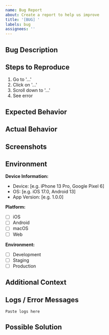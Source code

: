 ```yaml
---
name: Bug Report
about: Create a report to help us improve
title: '[BUG] '
labels: bug
assignees: ''
---
```


## Bug Description

<!-- A clear and concise description of what the bug is -->

## Steps to Reproduce

1. Go to '...'
2. Click on '...'
3. Scroll down to '...'
4. See error

## Expected Behavior

<!-- What you expected to happen -->

## Actual Behavior

<!-- What actually happened -->

## Screenshots

<!-- If applicable, add screenshots to help explain your problem -->

## Environment

**Device Information:**
- Device: [e.g. iPhone 13 Pro, Google Pixel 6]
- OS: [e.g. iOS 17.0, Android 13]
- App Version: [e.g. 1.0.0]

**Platform:**
- [ ] iOS
- [ ] Android
- [ ] macOS
- [ ] Web

**Environment:**
- [ ] Development
- [ ] Staging
- [ ] Production

## Additional Context

<!-- Add any other context about the problem here -->

## Logs / Error Messages

<!-- If applicable, paste any relevant logs or error messages -->

```
Paste logs here
```

## Possible Solution

<!-- Optional: Suggest a fix or reason for the bug -->
